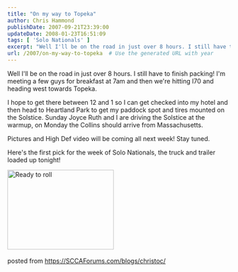 ```yaml
---
title: "On my way to Topeka"
author: Chris Hammond
publishDate: 2007-09-21T23:39:00
updateDate: 2008-01-23T16:51:09
tags: [ 'Solo Nationals' ]
excerpt: "Well I'll be on the road in just over 8 hours. I still have to finish packing! I'm meeting a few guys for breakfast at 7am and then we're hitting I70 and heading west towards Topeka. I hope to get there between 12 and 1 so I can get checked into my hotel and then head to Heartland Park to get my paddock spot and tires mounted on the Solstice. Sunday Joyce Ruth and I are driving the Solstice at the warmup, on Monday the Collins should arrive from Massachusetts.  Pictures and High Def video will be coming all next week! Stay tuned. Here's the first pick for the week of Solo Nationals, the truck and trailer loaded up tonight! &nbsp; posted from..."
url: /2007/on-my-way-to-topeka  # Use the generated URL with year
---
```

<P>Well I'll be on the road in just over 8 hours. I still have to finish packing! I'm meeting a few guys for breakfast at 7am and then we're hitting I70 and heading west towards Topeka.</P> <P>I hope to get there between 12 and 1 so I can get checked into my hotel and then head to Heartland Park to get my paddock spot and tires mounted on the Solstice. Sunday Joyce Ruth and I are driving the Solstice at the warmup, on Monday the Collins should arrive from Massachusetts. </P> <P>Pictures and High Def video will be coming all next week! Stay tuned.</P> <P>Here's the first pick for the week of Solo Nationals, the truck and trailer loaded up tonight!</P> <P><A href="https://www.flickr.com/photos/chammond/1420937552/"><IMG height=180 alt="Ready to roll" src="https://farm2.static.flickr.com/1423/1420937552_2ffbe92a8a_m.jpg" width=240></A>&nbsp;</P> posted from <a href="https://SCCAForums.com/blogs/christoc/">https://SCCAForums.com/blogs/christoc/</a>
